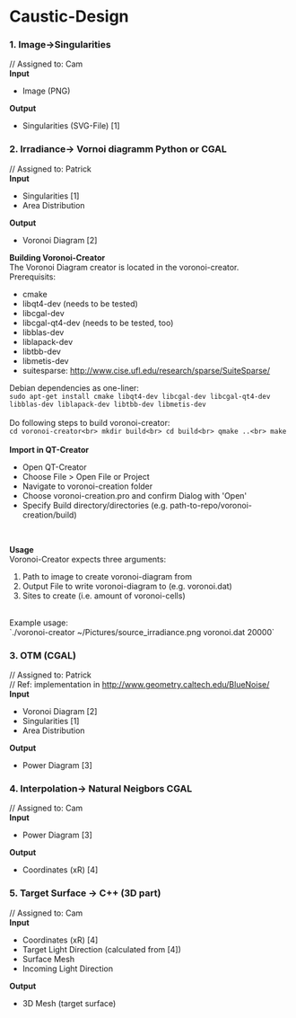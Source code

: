 # Caustic-Design

### 1. Image->Singularities 
// Assigned to: Cam<br>
<b>Input</b>
 *  Image (PNG)

<b>Output</b>
 *  Singularities (SVG-File) [1]

### 2. Irradiance-> Vornoi diagramm Python or CGAL 
// Assigned to: Patrick<br>
<b>Input</b>
 *  Singularities [1]
 *  Area Distribution

<b>Output</b>
 *  Voronoi Diagram [2]<br>

<b>Building Voronoi-Creator</b><br />
The Voronoi Diagram creator is located in the voronoi-creator.<br>
Prerequisits:<br>
 *  cmake
 *  libqt4-dev (needs to be tested)
 *  libcgal-dev
 *  libcgal-qt4-dev (needs to be tested, too)
 *  libblas-dev
 *  liblapack-dev
 *  libtbb-dev
 *  libmetis-dev
 *  suitesparse: http://www.cise.ufl.edu/research/sparse/SuiteSparse/

Debian dependencies as one-liner:<br>
`sudo apt-get install cmake libqt4-dev libcgal-dev libcgal-qt4-dev libblas-dev liblapack-dev libtbb-dev libmetis-dev`
<br>
<br>
Do following steps to build voronoi-creator:<br>
`cd voronoi-creator<br>
mkdir build<br>
cd build<br>
qmake ..<br>
make`<br>
<br>
<b>Import in QT-Creator</b>
 *  Open QT-Creator
 *  Choose File > Open File or Project 
 *  Navigate to voronoi-creation folder
 *  Choose voronoi-creation.pro and confirm Dialog with 'Open'
 *  Specify Build directory/directories (e.g. path-to-repo/voronoi-creation/build)
<br>

<b>Usage</b><br>
Voronoi-Creator expects three arguments:<br>
 1.  Path to image to create voronoi-diagram from
 2.  Output File to write voronoi-diagram to (e.g. voronoi.dat)
 3.  Sites to create (i.e. amount of voronoi-cells)
<br>
Example usage:<br>
`./voronoi-creator ~/Pictures/source_irradiance.png voronoi.dat 20000`


### 3. OTM (CGAL)
// Assigned to: Patrick<br>
// Ref: implementation in http://www.geometry.caltech.edu/BlueNoise/<br>
<b>Input</b>
 *  Voronoi Diagram [2]
 *  Singularities [1]
 *  Area Distribution

<b>Output</b>
 *  Power Diagram [3]

### 4. Interpolation-> Natural Neigbors CGAL 
// Assigned to: Cam<br>
<b>Input</b>
 *  Power Diagram [3]

<b>Output</b>
 *  Coordinates (xR) [4]

### 5. Target Surface -> C++ (3D part) 
// Assigned to: Cam<br>
<b>Input</b>
 *  Coordinates (xR) [4]
 *  Target Light Direction (calculated from [4])
 *  Surface Mesh
 *  Incoming Light Direction

<b>Output</b>
 *  3D Mesh (target surface)


